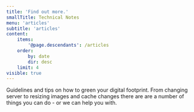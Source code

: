 ```yaml
---
title: 'Find out more.'
smallTitle: Technical Notes
menu: 'articles'
subtitle: 'articles'
content:
    items:
        '@page.descendants': /articles
    order:
        by: date
        dir: desc
    limit: 4
visible: true
---
```


Guidelines and tips on how to green your digital footprint. From changing server to resizing images and cache changes there are are a number of things you can do - or we can help you with.